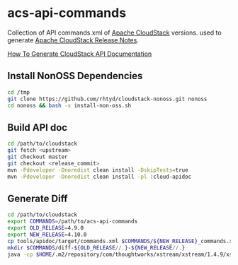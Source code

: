 acs-api-commands
================

Collection of API commands.xml of [Apache CloudStack](http://cloudstack.apache.org/) versions. used to generate
[Apache CloudStack Release Notes](http://docs.cloudstack.apache.org/projects/cloudstack-release-notes).

[How To Generate CloudStack API Documentation](https://cwiki.apache.org/confluence/display/CLOUDSTACK/How+To+Generate+CloudStack+API+Documentation)


Install NonOSS Dependencies
---------------------------

```bash
cd /tmp
git clone https://github.com/rhtyd/cloudstack-nonoss.git nonoss
cd nonoss && bash -x install-non-oss.sh
```

Build API doc
-------------

```bash
cd /path/to/cloudstack
git fetch <upstream>
git checkout master
git checkout <release_commit>
mvn -Pdeveloper -Dnoredist clean install -DskipTests=true
mvn -Pdeveloper -Dnoredist clean install -pl :cloud-apidoc
```

Generate Diff
-------------

```bash
cd /path/to/cloudstack
export COMMANDS=/path/to/acs-api-commands
export OLD_RELEASE=4.9.0
export NEW_RELEASE=4.10.0
cp tools/apidoc/target/commands.xml $COMMANDS/${NEW_RELEASE}_commands.xml
mkdir $COMMANDS/diff-${OLD_RELEASE//.}-${NEW_RELEASE//.}
java -cp $HOME/.m2/repository/com/thoughtworks/xstream/xstream/1.4.9/xstream-1.4.9.jar:$HOME/.m2/repository/com/google/code/gson/gson/1.7.2/gson-1.7.2.jar:server/target/classes com.cloud.api.doc.ApiXmlDocReader -old $COMMANDS/$OLD_RELEASE_commands.xml -new $COMMANDS/$NEW_RELEASE_commands.xml -d $COMMANDS/diff-${OLD_RELEASE//.}-${NEW_RELEASE//.}
```

